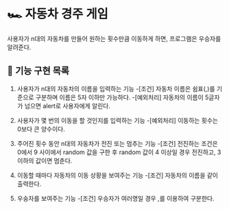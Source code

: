 # 🏎️ 자동차 경주 게임
사용자가 n대의 자동차를 만들어 원하는 횟수만큼 이동하게 하면, 프로그램은 우승자를 알려준다.

## 🎯 기능 구현 목록
1. 사용자가 n대의 자동차의 이름을 입력하는 기능
-[조건] 자동차 이름은 쉼표(,)를 기준으로 구분하며 이름은 5자 이하만 가능하다.
-[예외처리] 자동차의 이름이 5글자가 넘으면 alert로 사용자에게 알린다.

2. 사용자가 몇 번의 이동을 할 것인지를 입력하는 기능
-[예외처리] 이동하는 횟수는 0보다 큰 양수이다.

3. 주어진 횟수 동안 n대의 자동차가 전진 또는 멈추는 기능
-[조건] 전진하는 조건은 0에서 9 사이에서 random 값을 구한 후 random 값이 4 이상일 경우 전진하고, 3 이하의 값이면 멈춘다.

4. 이동할 때마다 자동차의 이동 상황을 보여주는 기능
-[조건] 자동차의 이름을 같이 출력한다.

5. 우숭자를 보여주는 기능
-[조건] 우승자가 여러명일 경우 ,를 이용하여 구분한다.
